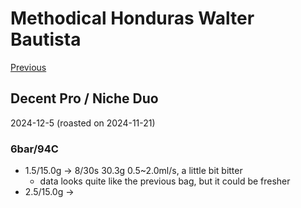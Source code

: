 # Methodical Honduras Walter Bautista

[Previous](../2024-11/Methodical-Honduras.md)

## Decent Pro / Niche Duo

2024-12-5 (roasted on 2024-11-21)

### 6bar/94C

- 1.5/15.0g -> 8/30s 30.3g 0.5\~2.0ml/s, a little bit bitter
  - data looks quite like the previous bag, but it could be fresher
- 2.5/15.0g -> 
